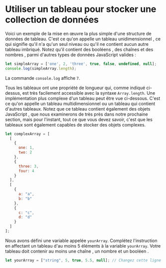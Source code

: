 # Utiliser un tableau pour stocker une collection de données
Voici un exemple de la mise en œuvre la plus simple d'une structure de données de tableau. C'est ce qu'on appelle un tableau unidimensionnel , ce qui signifie qu'il n'a qu'un seul niveau ou qu'il ne contient aucun autre tableau imbriqué. Notez qu'il contient des booléens , des chaînes et des nombres , parmi d'autres types de données JavaScript valides :

```js
let simpleArray = ['one', 2, 'three', true, false, undefined, null];
console.log(simpleArray.length);
```
La commande `console.log` affiche `7`.

Tous les tableaux ont une propriété de longueur qui, comme indiqué ci-dessus, est très facilement accessible avec la syntaxe `Array.length`. Une implémentation plus complexe d'un tableau peut être vue ci-dessous. C'est ce qu'on appelle un tableau multidimensionnel ou un tableau qui contient d'autres tableaux. Notez que ce tableau contient également des objets JavaScript , que nous examinerons de très près dans notre prochaine section, mais pour l'instant, tout ce que vous devez savoir, c'est que les tableaux sont également capables de stocker des objets complexes.

```js
let complexArray = [
  [
    {
      one: 1,
      two: 2
    },
    {
      three: 3,
      four: 4
    }
  ],
  [
    {
      a: "a",
      b: "b"
    },
    {
      c: "c",
      d: "d"
    }
  ]
];

```
Nous avons défini une variable appelée `yourArray`. Complétez l'instruction en affectant un tableau d'au moins 5 éléments à la variable `yourArray`. Votre tableau doit contenir au moins une chaîne , un nombre et un booléen .

```js
let yourArray = ["string", 5, true, 5.5, null]; // Changez cette ligne
```
